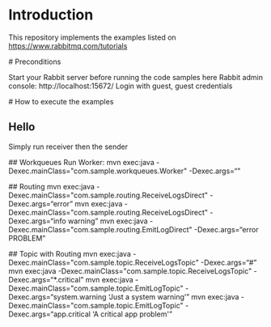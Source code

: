 
# Introduction

This repository implements the examples listed on https://www.rabbitmq.com/tutorials

# Preconditions

Start your Rabbit server before running the code samples here
Rabbit admin console: http://localhost:15672/
Login with guest, guest credentials


# How to execute the examples

## Hello
Simply run receiver then the sender

## Workqueues
Run Worker: mvn exec:java -Dexec.mainClass="com.sample.workqueues.Worker" -Dexec.args=“"

## Routing
mvn exec:java -Dexec.mainClass="com.sample.routing.ReceiveLogsDirect" -Dexec.args=“error”
mvn exec:java -Dexec.mainClass="com.sample.routing.ReceiveLogsDirect" -Dexec.args=“info warning”
mvn exec:java -Dexec.mainClass="com.sample.routing.EmitLogDirect" -Dexec.args=“error PROBLEM”

## Topic with Routing
mvn exec:java -Dexec.mainClass="com.sample.topic.ReceiveLogsTopic" -Dexec.args=“#”
mvn exec:java -Dexec.mainClass="com.sample.topic.ReceiveLogsTopic" -Dexec.args=“*.critical”
mvn exec:java -Dexec.mainClass="com.sample.topic.EmitLogTopic" -Dexec.args=“system.warning ‘Just a system warning’”
mvn exec:java -Dexec.mainClass="com.sample.topic.EmitLogTopic" -Dexec.args=“app.critical ‘A critical app problem'”
